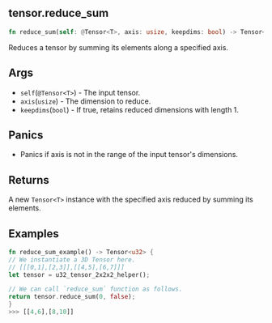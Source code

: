 ## tensor.reduce_sum

```rust
fn reduce_sum(self: @Tensor<T>, axis: usize, keepdims: bool) -> Tensor<T>;
```

Reduces a tensor by summing its elements along a specified axis.

## Args

* `self`(`@Tensor<T>`) - The input tensor.
* `axis`(`usize`) - The dimension to reduce.
* `keepdims`(`bool`) - If true, retains reduced dimensions with length 1.

## Panics

* Panics if axis is not in the range of the input tensor's dimensions.

## Returns

A new `Tensor<T>` instance with the specified axis reduced by summing its elements.

## Examples

```rust
fn reduce_sum_example() -> Tensor<u32> {
// We instantiate a 3D Tensor here.
// [[[0,1],[2,3]],[[4,5],[6,7]]]
let tensor = u32_tensor_2x2x2_helper();

// We can call `reduce_sum` function as follows.
return tensor.reduce_sum(0, false);
}
>>> [[4,6],[8,10]]
```
